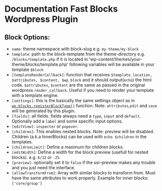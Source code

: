 # Documentation Fast Blocks Wordpress Plugin

## Block Options:
- `name`: theme namespace with block-slug e.g. `my-theme/my-block`
- `template`: path to the block-template from the theme-directory e.g. `/blocks/template.php` if it is located in 'wp-content/themes/your-theme/blocks/template.php' following variables will be available in your template `$block`
- `[templateRenderCallback]`: function that receives `$template_location, $attributes, $content, $wp_block` and it should output(`echo`) the html code. `$attributes`, `$content` are the same as passed in the original wordpress `render_callback`. Useful if you need to render your template with a template engine.
- `[settings]`: this is the basically the same settings object as in [`wp.blocks.registerBlockType()`](https://developer.wordpress.org/block-editor/reference-guides/block-api/block-registration/) function. Note: `attributes`,`edit` and `save` will be generated by this plugin. 
- `[fields]`: all fields. fields always need a `type`, `input` and `default`. Optionally add a `label` and some specific input options.
- `[editView]`: `inspector` or `popover`.
- `[children]`: This enables nested blocks. Note: preview will be disabled. Children (a.k.a InnerBlocks) can be used with `echo $children` in the templates.
- `[childrenLimit]`: Define a maximum for children blocks.
- `[editWidth]`: Define a width for the block preview (usefull for nested blocks). e.g. `6/12` or `.25`.
- `[preview]`: optionally set it to `false` if the ssr-preview makes any trouble and you just need the interface.
- `[allowTransformFrom]`: Array with similar blocks to transform from. Must have the same attributes to work properly. Example for inner blocks: `['core/group']`